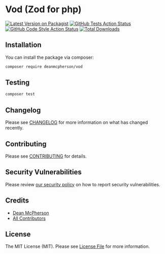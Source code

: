 # Vod (Zod for php)

[![Latest Version on Packagist](https://img.shields.io/packagist/v/deanmcpherson/vod.svg?style=flat-square)](https://packagist.org/packages/deanmcpherson/vod)
[![GitHub Tests Action Status](https://img.shields.io/github/actions/workflow/status/deanmcpherson/vod/run-tests.yml?branch=main&label=tests&style=flat-square)](https://github.com/deanmcpherson/vod/actions?query=workflow%3Arun-tests+branch%3Amain)
[![GitHub Code Style Action Status](https://img.shields.io/github/actions/workflow/status/deanmcpherson/vod/fix-php-code-style-issues.yml?branch=main&label=code%20style&style=flat-square)](https://github.com/deanmcpherson/vod/actions?query=workflow%3A"Fix+PHP+code+style+issues"+branch%3Amain)
[![Total Downloads](https://img.shields.io/packagist/dt/deanmcpherson/vod.svg?style=flat-square)](https://packagist.org/packages/deanmcpherson/vod)


## Installation

You can install the package via composer:

```bash
composer require deanmcpherson/vod
```
## Testing

```bash
composer test
```

## Changelog

Please see [CHANGELOG](CHANGELOG.md) for more information on what has changed recently.

## Contributing

Please see [CONTRIBUTING](CONTRIBUTING.md) for details.

## Security Vulnerabilities

Please review [our security policy](../../security/policy) on how to report security vulnerabilities.

## Credits

- [Dean McPherson](https://github.com/deanmcpherson)
- [All Contributors](../../contributors)

## License

The MIT License (MIT). Please see [License File](LICENSE.md) for more information.
